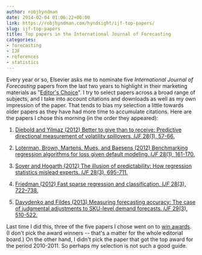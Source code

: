 ```yaml
---
author: robjhyndman
date: 2014-02-04 01:06:22+00:00
link: https://robjhyndman.com/hyndsight/ijf-top-papers/
slug: ijf-top-papers
title: Top papers in the International Journal of Forecasting
categories:
- forecasting
- IJF
- references
- statistics
---
```


Every year or so, Elsevier asks me to nominate five _International Journal of Forecasting_ papers from the last two years to highlight in their marketing materials as "[Editor's Choice](http://www.journals.elsevier.com/international-journal-of-forecasting/editors-choice/)". I try to select papers across a broad range of subjects, and I take into account citations and downloads as well as my own impression of the paper. That tends to bias my selection a little towards older papers as they have had more time to accumulate citations. Here are the papers I chose this morning (in the order they appeared):



	
  1. [Diebold and Yilmaz (2012) Better to give than to receive: Predictive directional measurement of volatility spillovers. _IJF_ 28(1), 57-66.](http://dx.doi.org/10.1016/j.ijforecast.2011.02.006)

	
  2. [Loterman, Brown, Martens, Mues, and Baesens (2012) Benchmarking regression algorithms for loss given default modeling. _IJF_ 28(1), 161-170.](http://dx.doi.org/10.1016/j.ijforecast.2011.01.006)

	
  3. [Soyer and Hogarth (2012) The illusion of predictability: How regression statistics mislead experts. _IJF_ 28(3), 695-711.](http://dx.doi.org/10.1016/j.ijforecast.2012.02.002)

	
  4. [Friedman (2012) Fast sparse regression and classification. _IJF_ 28(3), 722–738.](http://dx.doi.org/10.1016/j.ijforecast.2012.05.001)

	
  5. [Davydenko and Fildes (2013) Measuring forecasting accuracy: The case of judgmental adjustments to SKU-level demand forecasts. _IJF_ 29(3), 510-522.](http://dx.doi.org/10.1016/j.ijforecast.2012.09.002)


Last time I did this, three of the five papers I chose went on to [win awards](http://ijf.forecasters.org/awards). (I don't pick the award winners -- that's a matter for the whole editorial board.) On the other hand, I didn't pick the paper that got the top award for the period 2010-2011. So perhaps my selection is not such a good guide.


